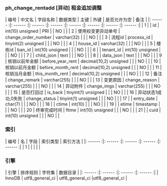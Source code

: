 ### ph_change_rentadd [异动] 租金追加调整
|  编号  |  中文名  |  字段名称  |  数据类型  |  主键  |  外键  |  是否允许为空  |  备注  |
|: ------ :|: ------ :|: ------ :|: ------ :|: ------ :|: ------ :|: ------ :|: ------ :|
| 1 |  | id | int(10) unsigned | PRI |  | NO |  |
| 2 | 使用权变更异动单号 | change_order_number | varchar(32) |  |  | NO |  |
| 3 | 流程id | process_id | tinyint(2) unsigned |  |  | NO |  |
| 4 |  | house_id | varchar(32) |  |  | NO |  |
| 5 | 楼栋id | ban_id | int(10) unsigned |  |  | NO |  |
| 6 |  | tenant_id | int(10) unsigned |  |  | NO |  |
| 7 |  | child_json | text |  |  | NO |  |
| 8 |  | data_json | text |  |  | NO |  |
| 9 | 核销以前年金额 | before_year_rent | decimal(10,2) unsigned |  |  | NO |  |
| 10 | 核销以前月金额 | before_month_rent | decimal(10,2) unsigned |  |  | NO |  |
| 11 | 核销当月金额 | this_month_rent | decimal(10,2) unsigned |  |  | NO |  |
| 12 | 备注 | change_remark | varchar(255) |  |  | NO |  |
| 13 | 变更原因 | change_reason | varchar(255) |  |  | NO |  |
| 14 | 异动附件 | change_imgs | varchar(255) |  |  | NO |  |
| 15 | 是否打回过 | is_back | tinyint(1) unsigned |  |  | NO |  |
| 16 | 异动状态1成功,0失败 | change_status | tinyint(1) unsigned |  |  | NO |  |
| 17 |  | entry_date | char(7) |  |  | NO |  |
| 18 |  | ctime | int(10) |  |  | NO |  |
| 19 |  | etime | timestamp |  |  | NO |  |
| 20 | 终审完成时间 | ftime | int(10) unsigned |  |  | NO |  |
| 21 |  | cuid | int(10) unsigned |  |  | NO |  |

### 索引

|  编号  |  名  |  字段  |  索引类型  |  索引方法  |
|: ------ :|: ------ :|: ------ :|: ------ :|: ------ :|
|   1 |    |    |    |    |

### 引擎

|  引擎  |  排序规则  |  字符集  |  数据目录  |
|: ------ :|: ------ :|: ------ :|: ------ :|
| InnoDB | utf8_general_ci | utf8_general_ci |utf8_general_ci |
